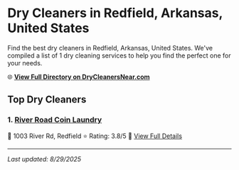 # Dry Cleaners in Redfield, Arkansas, United States

Find the best dry cleaners in Redfield, Arkansas, United States. We've compiled a list of 1 dry cleaning services to help you find the perfect one for your needs.

🌐 **[View Full Directory on DryCleanersNear.com](https://drycleanersnear.com/city/US/Arkansas/Redfield)**

## Top Dry Cleaners

### 1. [River Road Coin Laundry](https://drycleanersnear.com/dryCleaner/686887776c86ac6c48acf629/river-road-coin-laundry)
📍 1003 River Rd, Redfield
⭐ Rating: 3.8/5
🔗 [View Full Details](https://drycleanersnear.com/dryCleaner/686887776c86ac6c48acf629/river-road-coin-laundry)


---

*Last updated: 8/29/2025*
